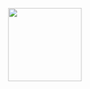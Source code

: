 <div style="display:flex;align-items:center;">
  <a href="https://github.com/anuraghazra/github-readme-stats">
    <img height=150 src="https://github-readme-stats.vercel.app/api?username=ArcadeCode&show_icons=true&theme=material-palenight&count_private=true&&hide_border=true" />
  </a>
  <a href="https://github.com/anuraghazra/github-readme-stats">
    <img height=150 src="https://github-readme-stats.vercel.app/api/top-langs?username=ArcadeCode&show_icons=true&theme=material-palenight&hide_border=true&langs_count=8&layout=compact />
  </a>
</div>
